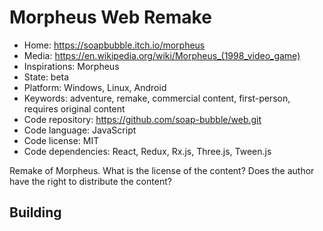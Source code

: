 # Morpheus Web Remake

- Home: https://soapbubble.itch.io/morpheus
- Media: https://en.wikipedia.org/wiki/Morpheus_(1998_video_game)
- Inspirations: Morpheus
- State: beta
- Platform: Windows, Linux, Android
- Keywords: adventure, remake, commercial content, first-person, requires original content
- Code repository: https://github.com/soap-bubble/web.git
- Code language: JavaScript
- Code license: MIT
- Code dependencies: React, Redux, Rx.js, Three.js, Tween.js

Remake of Morpheus.
What is the license of the content? Does the author have the right to distribute the content?

## Building
